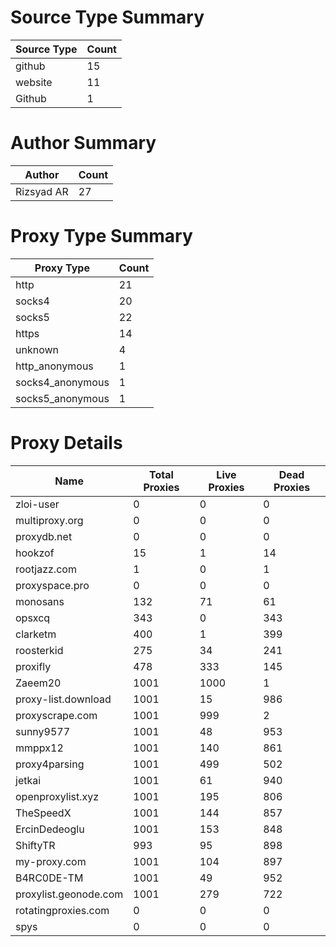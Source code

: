 # Source Type Summary

| Source Type | Count |
|-------------|-------|
| github | 15 |
| website | 11 |
| Github | 1 |


# Author Summary

| Author | Count |
|--------|-------|
| Rizsyad AR | 27 |


# Proxy Type Summary

| Proxy Type | Count |
|------------|-------|
| http | 21 |
| socks4 | 20 |
| socks5 | 22 |
| https | 14 |
| unknown | 4 |
| http_anonymous | 1 |
| socks4_anonymous | 1 |
| socks5_anonymous | 1 |


# Proxy Details

| Name | Total Proxies | Live Proxies | Dead Proxies |
|------|---------------|--------------|---------------|
| zloi-user | 0 | 0 | 0 |
| multiproxy.org | 0 | 0 | 0 |
| proxydb.net | 0 | 0 | 0 |
| hookzof | 15 | 1 | 14 |
| rootjazz.com | 1 | 0 | 1 |
| proxyspace.pro | 0 | 0 | 0 |
| monosans | 132 | 71 | 61 |
| opsxcq | 343 | 0 | 343 |
| clarketm | 400 | 1 | 399 |
| roosterkid | 275 | 34 | 241 |
| proxifly | 478 | 333 | 145 |
| Zaeem20 | 1001 | 1000 | 1 |
| proxy-list.download | 1001 | 15 | 986 |
| proxyscrape.com | 1001 | 999 | 2 |
| sunny9577 | 1001 | 48 | 953 |
| mmppx12 | 1001 | 140 | 861 |
| proxy4parsing | 1001 | 499 | 502 |
| jetkai | 1001 | 61 | 940 |
| openproxylist.xyz | 1001 | 195 | 806 |
| TheSpeedX | 1001 | 144 | 857 |
| ErcinDedeoglu | 1001 | 153 | 848 |
| ShiftyTR | 993 | 95 | 898 |
| my-proxy.com | 1001 | 104 | 897 |
| B4RC0DE-TM | 1001 | 49 | 952 |
| proxylist.geonode.com | 1001 | 279 | 722 |
| rotatingproxies.com | 0 | 0 | 0 |
| spys | 0 | 0 | 0 |
